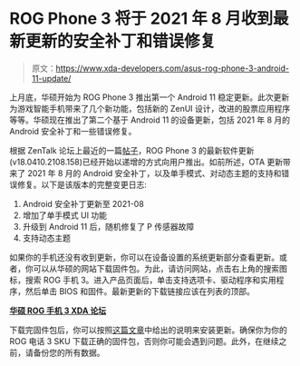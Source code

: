 # ROG Phone 3 将于 2021 年 8 月收到最新更新的安全补丁和错误修复

> 原文：<https://www.xda-developers.com/asus-rog-phone-3-android-11-update/>

上月底，华硕开始为 ROG Phone 3 推出第一个 Android 11 稳定更新。此次更新为游戏智能手机带来了几个新功能，包括新的 ZenUI 设计，改进的股票应用程序等等。华硕现在推出了第二个基于 Android 11 的设备更新，包括 2021 年 8 月的 Android 安全补丁和一些错误修复。

根据 ZenTalk 论坛上最近的一篇[帖子](https://zentalk.asus.com/en/discussion/52156/210813-rog-phone-3-zs661ks-ww-18-0410-2108-158)，ROG Phone 3 的最新软件更新(v18.0410.2108.158)已经开始以递增的方式向用户推出。如前所述，OTA 更新带来了 2021 年 8 月的 Android 安全补丁，以及单手模式、对动态主题的支持和错误修复。以下是该版本的完整变更日志:

1.  Android 安全补丁更新至 2021-08
2.  增加了单手模式 UI 功能
3.  升级到 Android 11 后，随机修复了 P 传感器故障
4.  支持动态主题

如果你的手机还没有收到更新，你可以在设备设置的系统更新部分查看更新。或者，你可以从华硕的网站下载固件包。为此，请访问网站，点击右上角的搜索图标，搜索 ROG 手机 3。进入产品页面后，单击支持选项卡、驱动程序和实用程序，然后单击 BIOS 和固件。最新更新的下载链接应该在列表的顶部。

**[华硕 ROG 手机 3 XDA 论坛](https://forum.xda-developers.com/c/asus-rog-phone-3.11025/)**

下载完固件包后，你可以按照[这篇文章](https://zentalk.asus.com/en/discussion/45648/newbie-guide-how-to-update-my-system-firmware-do-i-have-the-latest-one)中给出的说明来安装更新。确保你为你的 ROG 电话 3 SKU 下载正确的固件包，否则你可能会遇到问题。此外，在继续之前，请备份您的所有数据。